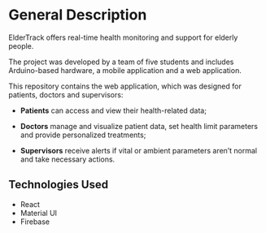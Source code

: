 # General Description
ElderTrack offers real-time health monitoring and support for elderly people.

The project was developed by a team of five students and includes Arduino-based hardware, a mobile application and a web application.

This repository contains the web application, which was designed for patients, doctors and supervisors:

* **Patients** can access and view their health-related data;

* **Doctors** manage and visualize patient data, set health limit parameters and provide personalized treatments;

* **Supervisors** receive alerts if vital or ambient parameters aren’t normal and take necessary actions.

## Technologies Used
- React
- Material UI
- Firebase

